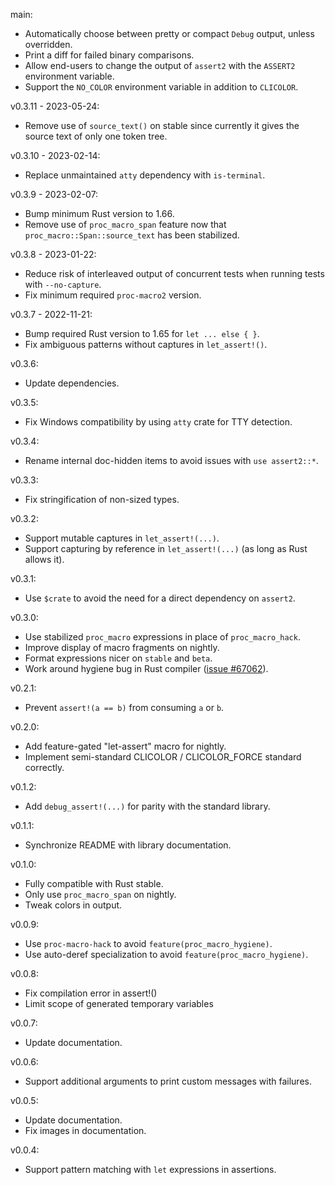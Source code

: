 main:
  * Automatically choose between pretty or compact `Debug` output, unless overridden.
  * Print a diff for failed binary comparisons.
  * Allow end-users to change the output of `assert2` with the `ASSERT2` environment variable.
  * Support the `NO_COLOR` environment variable in addition to `CLICOLOR`.

v0.3.11 - 2023-05-24:
  * Remove use of `source_text()` on stable since currently it gives the source text of only one token tree.

v0.3.10 - 2023-02-14:
  * Replace unmaintained `atty` dependency with `is-terminal`.

v0.3.9 - 2023-02-07:
  * Bump minimum Rust version to 1.66.
  * Remove use of `proc_macro_span` feature now that `proc_macro::Span::source_text` has been stabilized.

v0.3.8 - 2023-01-22:
  * Reduce risk of interleaved output of concurrent tests when running tests with `--no-capture`.
  * Fix minimum required `proc-macro2` version.

v0.3.7 - 2022-11-21:
  * Bump required Rust version to 1.65 for `let ... else { }`.
  * Fix ambiguous patterns without captures in `let_assert!()`.

v0.3.6:
  * Update dependencies.

v0.3.5:
  * Fix Windows compatibility by using `atty` crate for TTY detection.

v0.3.4:
  * Rename internal doc-hidden items to avoid issues with `use assert2::*`.

v0.3.3:
  * Fix stringification of non-sized types.

v0.3.2:
  * Support mutable captures in `let_assert!(...)`.
  * Support capturing by reference in `let_assert!(...)` (as long as Rust allows it).

v0.3.1:
  * Use `$crate` to avoid the need for a direct dependency on `assert2`.

v0.3.0:
  * Use stabilized `proc_macro` expressions in place of `proc_macro_hack`.
  * Improve display of macro fragments on nightly.
  * Format expressions nicer on `stable` and `beta`.
  * Work around hygiene bug in Rust compiler ([issue #67062]).

[issue #67062]: https://github.com/rust-lang/rust/issues/67062

v0.2.1:
  * Prevent `assert!(a == b)` from consuming `a` or `b`.

v0.2.0:
  * Add feature-gated "let-assert" macro for nightly.
  * Implement semi-standard CLICOLOR / CLICOLOR_FORCE standard correctly.

v0.1.2:
  * Add `debug_assert!(...)` for parity with the standard library.

v0.1.1:
  * Synchronize README with library documentation.

v0.1.0:
  * Fully compatible with Rust stable.
  * Only use `proc_macro_span` on nightly.
  * Tweak colors in output.

v0.0.9:
  * Use `proc-macro-hack` to avoid `feature(proc_macro_hygiene)`.
  * Use auto-deref specialization to avoid `feature(proc_macro_hygiene)`.

v0.0.8:
  * Fix compilation error in assert!()
  * Limit scope of generated temporary variables

v0.0.7:
  * Update documentation.

v0.0.6:
  * Support additional arguments to print custom messages with failures.

v0.0.5:
  * Update documentation.
  * Fix images in documentation.

v0.0.4:
  * Support pattern matching with `let` expressions in assertions.
